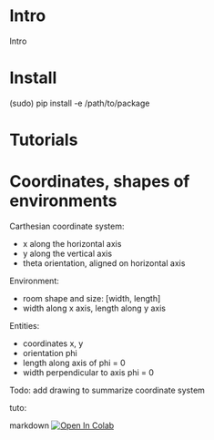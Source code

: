 # Intro

Intro

# Install

(sudo) pip install -e /path/to/package

# Tutorials

# Coordinates, shapes of environments

Carthesian coordinate system:
- x along the horizontal axis
- y along the vertical axis
- theta orientation, aligned on horizontal axis


Environment:
- room shape and size: [width, length]
- width along x axis, length along y axis

Entities:
- coordinates x, y
- orientation phi
- length along axis of phi = 0
- width perpendicular to axis phi = 0

Todo: add drawing to summarize coordinate system

tuto:

markdown
[![Open In Colab](https://colab.research.google.com/assets/colab-badge.svg)]( https://colab.research.google.com/github/mgarciaortiz/simple_playgrounds/blob/master/tutorials/test.ipynb)
